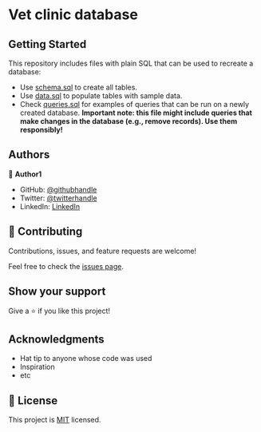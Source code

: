 # Vet clinic database

## Getting Started

This repository includes files with plain SQL that can be used to recreate a database:

- Use [schema.sql](./schema.sql) to create all tables.
- Use [data.sql](./data.sql) to populate tables with sample data.
- Check [queries.sql](./queries.sql) for examples of queries that can be run on a newly created database. **Important note: this file might include queries that make changes in the database (e.g., remove records). Use them responsibly!**


## Authors

👤 **Author1**

- GitHub: [@githubhandle](https://github.com/ndorrh)
- Twitter: [@twitterhandle](https://twitter.com/NdorrhEbu)
- LinkedIn: [LinkedIn](https://linkedin.com/in/ndorrhoswaldebu)

## 🤝 Contributing

Contributions, issues, and feature requests are welcome!

Feel free to check the [issues page](https://github.com/ndorrh/Vet_clinic_database/issues).

## Show your support

Give a ⭐️ if you like this project!

## Acknowledgments

- Hat tip to anyone whose code was used
- Inspiration
- etc

## 📝 License

This project is [MIT](./MIT.md) licensed.
